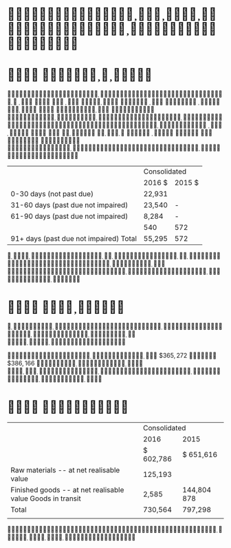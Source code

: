 # 

#  

                           

<table><tr><td></td><td colspan="2">Consolidated</td></tr><tr><td></td><td>2016 $</td><td>2015 $</td></tr><tr><td>0-30 days (not past due)</td><td>22,931</td><td></td></tr><tr><td>31-60 days (past due not impaired)</td><td>23,540</td><td>-</td></tr><tr><td>61-90 days (past due not impaired)</td><td>8,284</td><td>-</td></tr><tr><td></td><td>540</td><td>572</td></tr><tr><td>91+ days (past due not impaired) Total</td><td>55,295</td><td>572</td></tr></table>

 

#  

 

 $\$ 365,272$  $\$ 386,166$  

#  

<table><tr><td rowspan="2"></td><td colspan="2">Consolidated</td></tr><tr><td>2016</td><td>2015</td></tr><tr><td></td><td>$ 602,786</td><td>$ 651,616</td></tr><tr><td>Raw materials -- at net realisable value</td><td>125,193</td><td></td></tr><tr><td>Finished goods -- at net realisable value Goods in transit</td><td>2,585</td><td>144,804 878</td></tr><tr><td>Total</td><td>730,564</td><td>797,298</td></tr><tr><td></td><td></td><td></td></tr></table>

